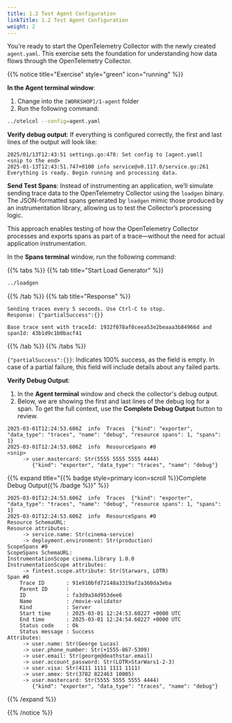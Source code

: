 ```yaml
---
title: 1.2 Test Agent Configuration
linkTitle: 1.2 Test Agent Configuration
weight: 2
---
```


You’re ready to start the OpenTelemetry Collector with the newly created `agent.yaml`. This exercise sets the foundation for understanding how data flows through the OpenTelemetry Collector.

{{% notice title="Exercise" style="green" icon="running" %}}

**In the Agent terminal window**:

1. Change into the `[WORKSHOP]/1-agent` folder
2. Run the following command:

```bash { title="Start Collector" }
../otelcol --config=agent.yaml
```

**Verify debug output**: If everything is configured correctly, the first and last lines of the output will look like:

```text
2025/01/13T12:43:51 settings.go:478: Set config to [agent.yaml]
<snip to the end>
2025-01-13T12:43:51.747+0100 info service@v0.117.0/service.go:261 Everything is ready. Begin running and processing data.
```

**Send Test Spans**: Instead of instrumenting an application, we’ll simulate sending trace data to the OpenTelemetry Collector using the `loadgen` binary. The JSON-formatted spans generated by `loadgen` mimic those produced by an instrumentation library, allowing us to test the Collector’s processing logic.

This approach enables testing of how the OpenTelemetry Collector processes and exports spans as part of a trace—without the need for actual application instrumentation.

In the **Spans terminal** window, run the following command:

{{% tabs %}}
{{% tab title="Start Load Generator" %}}

```bash { title="Start Load Generator" }
../loadgen
```

{{% /tab %}}
{{% tab title="Response" %}}

```text
Sending traces every 5 seconds. Use Ctrl-C to stop.
Response: {"partialSuccess":{}}

Base trace sent with traceId: 1932f078af8ceea53e2beaaa3b84966d and spanId: 43b1d9c1b0bacf41
 ```

{{% /tab %}}
{{% /tabs %}}

`{"partialSuccess":{}}`: Indicates 100% success, as the field is empty. In case of a partial failure, this field will include details about any failed parts.

**Verify Debug Output**:

1. In the **Agent terminal** window and check the collector's debug output.
2. Below, we are showing the first and last lines of the debug log for a span. To get the full context, use the **Complete Debug Output** button to review.

```text
2025-03-01T12:24:53.606Z  info  Traces  {"kind": "exporter", "data_type": "traces", "name": "debug", "resource spans": 1, "spans": 1}
2025-03-01T12:24:53.606Z  info  ResourceSpans #0
<snip>
     -> user.mastercard: Str(5555 5555 5555 4444)
        {"kind": "exporter", "data_type": "traces", "name": "debug"}
```

{{% expand title="{{% badge style=primary icon=scroll %}}Complete Debug Output{{% /badge %}}" %}}

```text
2025-03-01T12:24:53.606Z  info  Traces  {"kind": "exporter", "data_type": "traces", "name": "debug", "resource spans": 1, "spans": 1}
2025-03-01T12:24:53.606Z  info  ResourceSpans #0
Resource SchemaURL:
Resource attributes:
     -> service.name: Str(cinema-service)
     -> deployment.environment: Str(production)
ScopeSpans #0
ScopeSpans SchemaURL:
InstrumentationScope cinema.library 1.0.0
InstrumentationScope attributes:
     -> fintest.scope.attribute: Str(Starwars, LOTR)
Span #0
    Trace ID       : 91e910bfd72148a3319af2a360da3eba
    Parent ID      :
    ID             : fa3d9a34d953dee6
    Name           : /movie-validator
    Kind           : Server
    Start time     : 2025-03-01 12:24:53.60227 +0000 UTC
    End time       : 2025-03-01 12:24:54.60227 +0000 UTC
    Status code    : Ok
    Status message : Success
Attributes:
     -> user.name: Str(George Lucas)
     -> user.phone_number: Str(+1555-867-5309)
     -> user.email: Str(george@deathstar.email)
     -> user.account_password: Str(LOTR>StarWars1-2-3)
     -> user.visa: Str(4111 1111 1111 1111)
     -> user.amex: Str(3782 822463 10005)
     -> user.mastercard: Str(5555 5555 5555 4444)
        {"kind": "exporter", "data_type": "traces", "name": "debug"}
```

{{% /expand %}}

{{% /notice %}}
